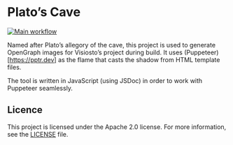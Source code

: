 # Plato&rsquo;s Cave

[![Main workflow](https://github.com/visiosto/cave/actions/workflows/main.yml/badge.svg)](https://github.com/visiosto/cave/actions/workflows/main.yml)

Named after Plato&rsquo;s allegory of the cave, this project is used to generate
OpenGraph images for Visiosto&rsquo;s project during build. It uses
(Puppeteer)[https://pptr.dev] as the flame that casts the shadow from HTML
template files.

The tool is written in JavaScript (using JSDoc) in order to work with Puppeteer
seamlessly.

## Licence

This project is licensed under the Apache 2.0 license. For more information, see
the [LICENSE](LICENSE) file.
